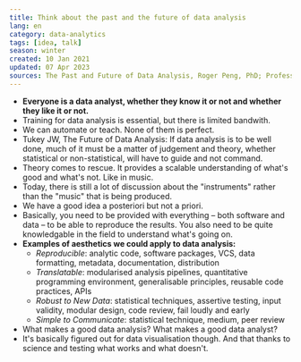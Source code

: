 ```yaml
---
title: Think about the past and the future of data analysis
lang: en
category: data-analytics
tags: [idea, talk]
season: winter
created: 10 Jan 2021
updated: 07 Apr 2023
sources: The Past and Future of Data Analysis, Roger Peng, PhD; Professor of Biostatistics, https://youtu.be/qFtJaq4TlqE
---
```


* **Everyone is a data analyst, whether they know it or not and whether they like it or not.**
* Training for data analysis is essential, but there is limited bandwith.
* We can automate or teach. None of them is perfect.
* Tukey JW, The Future of Data Analysis: If data analysis is to be well done, much of it must be a matter of judgement and theory, whether statistical or non-statistical, will have to guide and not command.
* Theory comes to rescue. It provides a scalable understanding of what's good and what's not. Like in music.
* Today, there is still a lot of discussion about the "instruments" rather than the "music" that is being produced.
* We have a good idea a posteriori but not a priori.
* Basically, you need to be provided with everything – both software and data – to be able to reproduce the results. You also need to be quite knowledgable in the field to understand what's going on.
* **Examples of aesthetics we could apply to data analysis:**
	* *Reproducible*: analytic code, software packages, VCS, data formatting, metadata, documentation, distribution
	* *Translatable*: modularised analysis pipelines, quantitative programming environment, generalisable principles, reusable code practices, APIs
	* *Robust to New Data*: statistical techniques, assertive testing, input validity, modular design, code review, fail loudly and early
	* *Simple to Communicate*: statistical technique, medium, peer review
* What makes a good data analysis? What makes a good data analyst?
* It's basically figured out for data visualisation though. And that thanks to science and testing what works and what doesn't.
